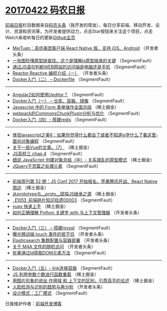 # [20170422 码农日报](22.md)

[前端日报](http://caibaojian.com/c/news)栏目数据来自[码农头条](http://hao.caibaojian.com/)（我开发的爬虫），每日分享前端、移动开发、设计、资源和资讯等，为开发者提供动力，点击Star按钮来关注这个项目，点击Watch来收听每日的更新[Github主页](https://github.com/kujian/frontendDaily)
* [MeiTuan：高仿美团客户端 React Native 版，支持 iOS、Android](http://hao.caibaojian.com/35605.html) （开发者头条）
* [一张图秒懂原型链查找，这个是理解js原型继承的关键](http://hao.caibaojian.com/35595.html) （SegmentFault）
* [通过JS语句判断WEB网站的访问端是电脑还是手机](http://hao.caibaojian.com/35578.html) （SegmentFault）
* [Reactor Reactive 编程介绍（一）](http://hao.caibaojian.com/35613.html) （开发者头条）
* [Docker入门（二） &#8211; Dockerfile](http://hao.caibaojian.com/35591.html) （SegmentFault）

***
* [Angular2如何使用Ueditor？](http://hao.caibaojian.com/35581.html) （SegmentFault）
* [Docker入门（一） &#8211; 仓库、容器、镜像](http://hao.caibaojian.com/35592.html) （SegmentFault）
* [Javascript 中的 Form 表单操作全面总结](http://hao.caibaojian.com/35568.html) （稀土掘金）
* [webpack的CommonsChunkPlugin分析与优化](http://hao.caibaojian.com/35582.html) （SegmentFault）
* [Docker入门（四）- 搭建redis](http://hao.caibaojian.com/35593.html) （SegmentFault）

***
* [体验javascript之美6：如果你觉得什么都会了或者不知道js学什么了看这里-面向对象编程](http://hao.caibaojian.com/35583.html) （SegmentFault）
* [关于一些Vue的文章。（7）](http://hao.caibaojian.com/35571.html) （稀土掘金）
* [JS高程三 chap.4](http://hao.caibaojian.com/35596.html) （SegmentFault）
* [细说 JavaScript 创建对象总结（中）- 关系错乱的原型模式](http://hao.caibaojian.com/35572.html) （稀土掘金）
* [JQuery干货篇之处理元素](http://hao.caibaojian.com/35586.html) （SegmentFault）

***
* [前端周刊第 52 期：JS Conf 2017 开始报名、苹果腾讯开战、React Native 周边](http://hao.caibaojian.com/35573.html) （稀土掘金）
* [从prototype与__proto__窥探JS继承之源](http://hao.caibaojian.com/35574.html) （稀土掘金）
* [【105】前端碎片知识拾遗00003](http://hao.caibaojian.com/35588.html) （SegmentFault）
* [vuex 快速上手](http://hao.caibaojian.com/35565.html) （稀土掘金）
* [如何正确理解 Python 关键字 with 与上下文管理器](http://hao.caibaojian.com/35602.html) （开发者头条）

***
* [Docker入门（三） &#8211; 搭建mysql](http://hao.caibaojian.com/35590.html) （SegmentFault）
* [曝光移动端 touch 事件的若干坑](http://hao.caibaojian.com/35614.html) （开发者头条）
* [Elasticsearch 集群配置与容器部署](http://hao.caibaojian.com/35606.html) （开发者头条）
* [​关于 M4A 文件的随机访问](http://hao.caibaojian.com/35617.html) （开发者头条）
* [批量通过Id获取DOM元素方法](http://hao.caibaojian.com/35594.html) （SegmentFault）

***
* [Docker入门（五）- link连接容器](http://hao.caibaojian.com/35584.html) （SegmentFault）
* [JS 利用参数个数进行函数重载](http://hao.caibaojian.com/35561.html) （稀土掘金）
* [用图片形象的说出 作用域 和 上下文的区别，引荐高手的论述](http://hao.caibaojian.com/35564.html) （稀土掘金）
* [人脸检测与识别的趋势与再分析](http://hao.caibaojian.com/35612.html) （开发者头条）
* [设计模式：工厂模式](http://hao.caibaojian.com/35589.html) （SegmentFault）

日报维护作者：[前端开发博客](http://caibaojian.com/) 